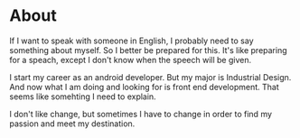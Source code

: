 # About

If I want to speak with someone in English, I probably need to say something about myself. So I better be prepared for this. 
It's like preparing for a speach, except I don't know when the speech will be given.

I start my career as an android developer. But my major is Industrial Design. 
And now what I am doing and looking for is front end development. That seems like somehting I need to explain.

I don't like change, but sometimes I have to change in order to find my passion and meet my destination.
